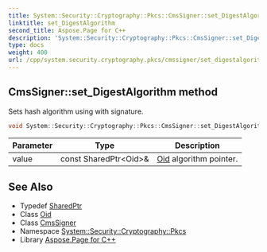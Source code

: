 ```yaml
---
title: System::Security::Cryptography::Pkcs::CmsSigner::set_DigestAlgorithm method
linktitle: set_DigestAlgorithm
second_title: Aspose.Page for C++
description: 'System::Security::Cryptography::Pkcs::CmsSigner::set_DigestAlgorithm method. Sets hash algorithm using with signature in C++.'
type: docs
weight: 400
url: /cpp/system.security.cryptography.pkcs/cmssigner/set_digestalgorithm/
---
```

## CmsSigner::set_DigestAlgorithm method


Sets hash algorithm using with signature.

```cpp
void System::Security::Cryptography::Pkcs::CmsSigner::set_DigestAlgorithm(const SharedPtr<Oid> &value)
```


| Parameter | Type | Description |
| --- | --- | --- |
| value | const SharedPtr\<Oid\>\& | [Oid](../../../system.security.cryptography/oid/) algorithm pointer. |

## See Also

* Typedef [SharedPtr](../../../system/sharedptr/)
* Class [Oid](../../../system.security.cryptography/oid/)
* Class [CmsSigner](../)
* Namespace [System::Security::Cryptography::Pkcs](../../)
* Library [Aspose.Page for C++](../../../)
